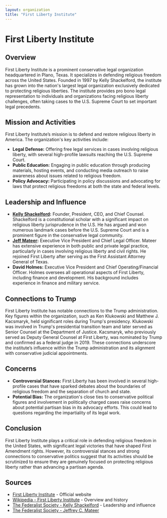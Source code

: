```yaml
---
layout: organization
title: "First Liberty Institute"
---
```


# First Liberty Institute

## Overview
First Liberty Institute is a prominent conservative legal organization headquartered in Plano, Texas. It specializes in defending religious freedom across the United States. Founded in 1997 by Kelly Shackelford, the institute has grown into the nation's largest legal organization exclusively dedicated to protecting religious liberties. The institute provides pro bono legal representation to individuals and organizations facing religious liberty challenges, often taking cases to the U.S. Supreme Court to set important legal precedents.

## Mission and Activities
First Liberty Institute’s mission is to defend and restore religious liberty in America. The organization's key activities include:
- **Legal Defense:** Offering free legal services in cases involving religious liberty, with several high-profile lawsuits reaching the U.S. Supreme Court.
- **Public Education:** Engaging in public education through producing materials, hosting events, and conducting media outreach to raise awareness about issues related to religious freedom.
- **Policy Advocacy:** Participating in policy discussions and advocating for laws that protect religious freedoms at both the state and federal levels.

## Leadership and Influence
- **[Kelly Shackelford](https://fedsoc.org/contributors/kelly-shackelford):** Founder, President, CEO, and Chief Counsel. Shackelford is a constitutional scholar with a significant impact on religious liberty jurisprudence in the U.S. He has argued and won numerous landmark cases before the U.S. Supreme Court and is a prominent figure in the conservative legal community.
- **[Jeff Mateer](https://fedsoc.org/contributors/jeffrey-mateer):** Executive Vice President and Chief Legal Officer. Mateer has extensive experience in both public and private legal practice, particularly in cases involving religious liberty and civil rights. He rejoined First Liberty after serving as the First Assistant Attorney General of Texas.
- **David Holmes:** Executive Vice President and Chief Operating/Financial Officer. Holmes oversees all operational aspects of First Liberty, including finance and development. His background includes experience in finance and military service.

## Connections to Trump
First Liberty Institute has notable connections to the Trump administration. Key figures within the organization, such as Ken Klukowski and Matthew J. Kacsmaryk, held significant roles during Trump's presidency. Klukowski was involved in Trump's presidential transition team and later served as Senior Counsel at the Department of Justice. Kacsmaryk, who previously served as Deputy General Counsel at First Liberty, was nominated by Trump and confirmed as a federal judge in 2019. These connections underscore the institute’s influence within the Trump administration and its alignment with conservative judicial appointments.

## Concerns
- **Controversial Stances:** First Liberty has been involved in several high-profile cases that have sparked debates about the boundaries of religious freedom and the separation of church and state.
- **Potential Bias:** The organization's close ties to conservative political figures and involvement in politically charged cases raise concerns about potential partisan bias in its advocacy efforts. This could lead to questions regarding the impartiality of its legal work.

## Conclusion
First Liberty Institute plays a critical role in defending religious freedom in the United States, with significant legal victories that have shaped First Amendment rights. However, its controversial stances and strong connections to conservative politics suggest that its activities should be scrutinized to ensure they are genuinely focused on protecting religious liberty rather than advancing a partisan agenda.

## Sources
- [First Liberty Institute](https://firstliberty.org) - Official website
- [Wikipedia - First Liberty Institute](https://en.wikipedia.org/wiki/First_Liberty_Institute) - Overview and history
- [The Federalist Society - Kelly Shackelford](https://fedsoc.org/contributors/kelly-shackelford) - Leadership and influence
- [The Federalist Society - Jeffrey C. Mateer](https://fedsoc.org/contributors/jeffrey-mateer)